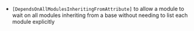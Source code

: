 *   `[DependsOnAllModulesInheritingFromAttribute]` to allow a module to wait on all modules inheriting from a base without needing to list each module explicitly
